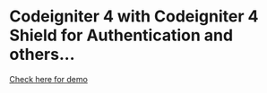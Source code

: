 # Codeigniter 4 with Codeigniter 4 Shield for Authentication and others...

[Check here for demo](https://codeigniterauth.yadbro-channel.com/)

